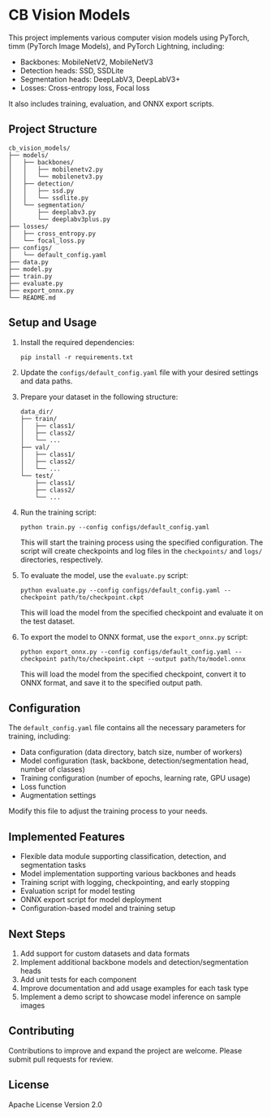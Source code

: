 # CB Vision Models

This project implements various computer vision models using PyTorch, timm (PyTorch Image Models), and PyTorch Lightning, including:

- Backbones: MobileNetV2, MobileNetV3
- Detection heads: SSD, SSDLite
- Segmentation heads: DeepLabV3, DeepLabV3+
- Losses: Cross-entropy loss, Focal loss

It also includes training, evaluation, and ONNX export scripts.

## Project Structure

```
cb_vision_models/
├── models/
│   ├── backbones/
│   │   ├── mobilenetv2.py
│   │   └── mobilenetv3.py
│   ├── detection/
│   │   ├── ssd.py
│   │   └── ssdlite.py
│   └── segmentation/
│       ├── deeplabv3.py
│       └── deeplabv3plus.py
├── losses/
│   ├── cross_entropy.py
│   └── focal_loss.py
├── configs/
│   └── default_config.yaml
├── data.py
├── model.py
├── train.py
├── evaluate.py
├── export_onnx.py
└── README.md
```

## Setup and Usage

1. Install the required dependencies:
   ```
   pip install -r requirements.txt
   ```

2. Update the `configs/default_config.yaml` file with your desired settings and data paths.

3. Prepare your dataset in the following structure:
   ```
   data_dir/
   ├── train/
   │   ├── class1/
   │   ├── class2/
   │   └── ...
   ├── val/
   │   ├── class1/
   │   ├── class2/
   │   └── ...
   └── test/
       ├── class1/
       ├── class2/
       └── ...
   ```

4. Run the training script:
   ```
   python train.py --config configs/default_config.yaml
   ```

   This will start the training process using the specified configuration. The script will create checkpoints and log files in the `checkpoints/` and `logs/` directories, respectively.

5. To evaluate the model, use the `evaluate.py` script:
   ```
   python evaluate.py --config configs/default_config.yaml --checkpoint path/to/checkpoint.ckpt
   ```

   This will load the model from the specified checkpoint and evaluate it on the test dataset.

6. To export the model to ONNX format, use the `export_onnx.py` script:
   ```
   python export_onnx.py --config configs/default_config.yaml --checkpoint path/to/checkpoint.ckpt --output path/to/model.onnx
   ```

   This will load the model from the specified checkpoint, convert it to ONNX format, and save it to the specified output path.

## Configuration

The `default_config.yaml` file contains all the necessary parameters for training, including:

- Data configuration (data directory, batch size, number of workers)
- Model configuration (task, backbone, detection/segmentation head, number of classes)
- Training configuration (number of epochs, learning rate, GPU usage)
- Loss function
- Augmentation settings

Modify this file to adjust the training process to your needs.

## Implemented Features

- Flexible data module supporting classification, detection, and segmentation tasks
- Model implementation supporting various backbones and heads
- Training script with logging, checkpointing, and early stopping
- Evaluation script for model testing
- ONNX export script for model deployment
- Configuration-based model and training setup

## Next Steps

1. Add support for custom datasets and data formats
2. Implement additional backbone models and detection/segmentation heads
3. Add unit tests for each component
4. Improve documentation and add usage examples for each task type
5. Implement a demo script to showcase model inference on sample images

## Contributing

Contributions to improve and expand the project are welcome. Please submit pull requests for review.

## License

Apache License Version 2.0